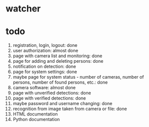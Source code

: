 # watcher

# todo
1. registration, login, logout: done
2. user authorization: almost done
3. page with camera list and monitoring: done
4. page for adding and deleting persons: done
5. notification on detection: done
6. page for system settings: done
7. maybe page for system status - number of cameras, number of persons, number of found persons, etc.: done
8. camera software: almost done
9. page with unverified detections: done
10. page with verified detections: done
11. maybe password and username changing: done
12. recognition from image taken from camera or file: done
13. HTML documentation
14. Python documentation